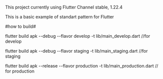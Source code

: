 This project currently using Flutter Channel stable, 1.22.4

This is a basic example of standart pattern for Flutter

#how to build#

flutter build apk --debug --flavor develop -t lib/main_develop.dart //for develop

flutter build apk --debug --flavor staging -t lib/main_staging.dart //for staging

flutter build apk --release --flavor production -t lib/main_production.dart // for production